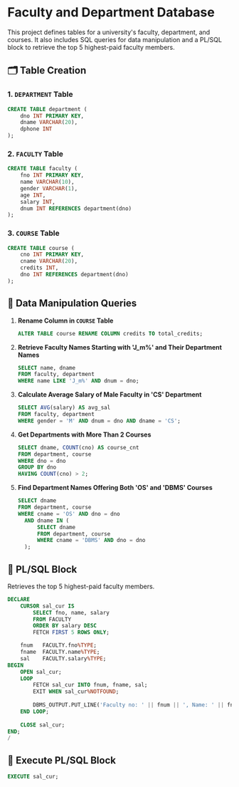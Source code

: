 

# Faculty and Department Database

This project defines tables for a university's faculty, department, and courses. It also includes SQL queries for data manipulation and a PL/SQL block to retrieve the top 5 highest-paid faculty members.

## 🗂️ Table Creation

### 1. `DEPARTMENT` Table

```sql
CREATE TABLE department (
    dno INT PRIMARY KEY,
    dname VARCHAR(20),
    dphone INT
);
```

### 2. `FACULTY` Table

```sql
CREATE TABLE faculty (
    fno INT PRIMARY KEY,
    name VARCHAR(10),
    gender VARCHAR(1),
    age INT,
    salary INT,
    dnum INT REFERENCES department(dno)
);
```

### 3. `COURSE` Table

```sql
CREATE TABLE course (
    cno INT PRIMARY KEY,
    cname VARCHAR(20),
    credits INT,
    dno INT REFERENCES department(dno)
);
```

## 🔄 Data Manipulation Queries

1. **Rename Column in `COURSE` Table**

    ```sql
    ALTER TABLE course RENAME COLUMN credits TO total_credits;
    ```

2. **Retrieve Faculty Names Starting with 'J_m%' and Their Department Names**

    ```sql
    SELECT name, dname
    FROM faculty, department
    WHERE name LIKE 'J_m%' AND dnum = dno;
    ```

3. **Calculate Average Salary of Male Faculty in 'CS' Department**

    ```sql
    SELECT AVG(salary) AS avg_sal
    FROM faculty, department
    WHERE gender = 'M' AND dnum = dno AND dname = 'CS';
    ```

4. **Get Departments with More Than 2 Courses**

    ```sql
    SELECT dname, COUNT(cno) AS course_cnt
    FROM department, course
    WHERE dno = dno
    GROUP BY dno
    HAVING COUNT(cno) > 2;
    ```

5. **Find Department Names Offering Both 'OS' and 'DBMS' Courses**

    ```sql
    SELECT dname
    FROM department, course
    WHERE cname = 'OS' AND dno = dno
      AND dname IN (
          SELECT dname
          FROM department, course
          WHERE cname = 'DBMS' AND dno = dno
      );
    ```

## 📝 PL/SQL Block

Retrieves the top 5 highest-paid faculty members.

```sql
DECLARE
    CURSOR sal_cur IS
        SELECT fno, name, salary
        FROM FACULTY
        ORDER BY salary DESC
        FETCH FIRST 5 ROWS ONLY;

    fnum   FACULTY.fno%TYPE;
    fname  FACULTY.name%TYPE;
    sal    FACULTY.salary%TYPE;
BEGIN
    OPEN sal_cur;
    LOOP
        FETCH sal_cur INTO fnum, fname, sal;
        EXIT WHEN sal_cur%NOTFOUND;
        
        DBMS_OUTPUT.PUT_LINE('Faculty no: ' || fnum || ', Name: ' || fname || ', Salary: ' || sal);
    END LOOP;
    
    CLOSE sal_cur;
END;
/
```

## 🚀 Execute PL/SQL Block

```sql
EXECUTE sal_cur;
```


